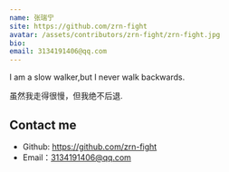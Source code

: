 ```yaml
---
name: 张瑞宁
site: https://github.com/zrn-fight
avatar: /assets/contributors/zrn-fight/zrn-fight.jpg
bio: 
email: 3134191406@qq.com
---
```


I am a slow walker,but I never walk backwards.

虽然我走得很慢，但我绝不后退.

## Contact me

- Github: https://github.com/zrn-fight
- Email：3134191406@qq.com

